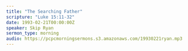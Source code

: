```yaml
---
title: "The Searching Father"
scripture: "Luke 15:11-32"
date: 1993-02-21T00:00:00Z
speaker: Skip Ryan
sermon_type: morning
audio: https://pcpcmorningsermons.s3.amazonaws.com/19930221ryan.mp3 
---
```



